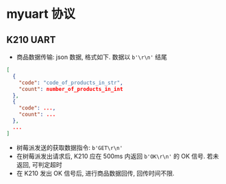 # myuart 协议
## K210 UART
- 商品数据传输: json 数据, 格式如下. 数据以 `b'\r\n'` 结尾 
```json
[
  {
    "code": "code_of_products_in_str",
    "count": number_of_products_in_int
  },
  {
    "code": ...,
    "count": ...
  },
  ... 
]
```
- 树莓派发送的获取数据指令: `b'GET\r\n'`
- 在树莓派发出请求后, K210 应在 500ms 内返回 `b'OK\r\n'` 的 OK 信号. 若未返回, 可判定超时
- 在 K210 发出 OK 信号后, 进行商品数据回传, 回传时间不限.
